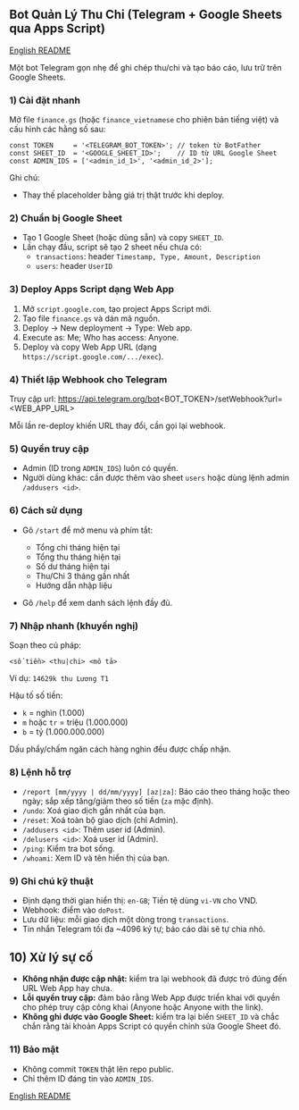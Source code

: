 ## Bot Quản Lý Thu Chi (Telegram + Google Sheets qua Apps Script)

[English README](Readme.md)

Một bot Telegram gọn nhẹ để ghi chép thu/chi và tạo báo cáo, lưu trữ trên Google Sheets.

### 1) Cài đặt nhanh
Mở file `finance.gs` (hoặc `finance_vietnamese` cho phiên bản tiếng việt) và cấu hình các hằng số sau:

```
const TOKEN     = '<TELEGRAM_BOT_TOKEN>'; // token từ BotFather
const SHEET_ID  = '<GOOGLE_SHEET_ID>';    // ID từ URL Google Sheet
const ADMIN_IDS = ['<admin_id_1>', '<admin_id_2>'];
```

Ghi chú:
- Thay thế placeholder bằng giá trị thật trước khi deploy.

### 2) Chuẩn bị Google Sheet
- Tạo 1 Google Sheet (hoặc dùng sẵn) và copy `SHEET_ID`.
- Lần chạy đầu, script sẽ tạo 2 sheet nếu chưa có:
  - `transactions`: header `Timestamp, Type, Amount, Description`
  - `users`: header `UserID`

### 3) Deploy Apps Script dạng Web App
1. Mở `script.google.com`, tạo project Apps Script mới.
2. Tạo file `finance.gs` và dán mã nguồn.
3. Deploy → New deployment → Type: Web app.
4. Execute as: Me; Who has access: Anyone.
5. Deploy và copy Web App URL (dạng `https://script.google.com/.../exec`).

### 4) Thiết lập Webhook cho Telegram
Truy cập url: https://api.telegram.org/bot<BOT_TOKEN>/setWebhook?url=<WEB_APP_URL>

Mỗi lần re-deploy khiến URL thay đổi, cần gọi lại webhook.

### 5) Quyền truy cập
- Admin (ID trong `ADMIN_IDS`) luôn có quyền.
- Người dùng khác: cần được thêm vào sheet `users` hoặc dùng lệnh admin `/addusers <id>`.

### 6) Cách sử dụng
- Gõ `/start` để mở menu và phím tắt:
  - Tổng chi tháng hiện tại
  - Tổng thu tháng hiện tại
  - Số dư tháng hiện tại
  - Thu/Chi 3 tháng gần nhất
  - Hướng dẫn nhập liệu

- Gõ `/help` để xem danh sách lệnh đầy đủ.

### 7) Nhập nhanh (khuyến nghị)
Soạn theo cú pháp:

```
<số tiền> <thu|chi> <mô tả>
```

Ví dụ: `14629k thu Lương T1`

Hậu tố số tiền:
- `k` = nghìn (1.000)
- `m` hoặc `tr` = triệu (1.000.000)
- `b` = tỷ (1.000.000.000)

Dấu phẩy/chấm ngăn cách hàng nghìn đều được chấp nhận.

### 8) Lệnh hỗ trợ
- `/report [mm/yyyy | dd/mm/yyyy] [az|za]`: Báo cáo theo tháng hoặc theo ngày; sắp xếp tăng/giảm theo số tiền (`za` mặc định).
- `/undo`: Xoá giao dịch gần nhất của bạn.
- `/reset`: Xoá toàn bộ giao dịch (chỉ Admin).
- `/addusers <id>`: Thêm user id (Admin).
- `/delusers <id>`: Xoá user id (Admin).
- `/ping`: Kiểm tra bot sống.
- `/whoami`: Xem ID và tên hiển thị của bạn.

### 9) Ghi chú kỹ thuật
- Định dạng thời gian hiển thị: `en-GB`; Tiền tệ dùng `vi-VN` cho VND.
- Webhook: điểm vào `doPost`.
- Lưu dữ liệu: mỗi giao dịch một dòng trong `transactions`.
- Tin nhắn Telegram tối đa ~4096 ký tự; báo cáo dài sẽ tự chia nhỏ.

## 10) Xử lý sự cố

- **Không nhận được cập nhật:** kiểm tra lại webhook đã được trỏ đúng đến URL Web App hay chưa.  
- **Lỗi quyền truy cập:** đảm bảo rằng Web App được triển khai với quyền cho phép truy cập công khai (Anyone hoặc Anyone with the link).  
- **Không ghi được vào Google Sheet:** kiểm tra lại biến `SHEET_ID` và chắc chắn rằng tài khoản Apps Script có quyền chỉnh sửa Google Sheet đó.  


### 11) Bảo mật
- Không commit `TOKEN` thật lên repo public.
- Chỉ thêm ID đáng tin vào `ADMIN_IDS`.

[English README](Readme.md)


